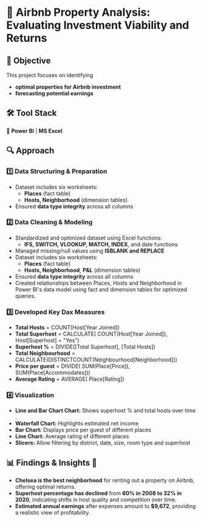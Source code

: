 # 🏡 Airbnb Property Analysis: Evaluating Investment Viability and Returns  

## 📌 Objective  
This project focuses on identifying 
- **optimal properties for Airbnb investment**
- **forecasting potential earnings**

## 🛠 Tool Stack  
🔹 **Power BI** | **MS Excel**  

## 🔍 Approach  

### 1️⃣ Data Structuring & Preparation  
- Dataset includes six worksheets:  
  - **Places** (fact table)  
  - **Hosts, Neighborhood** (dimension tables)  
- Ensured **data type integrity** across all columns  

### 2️⃣ Data Cleaning & Modeling 
- Standardized and optimized dataset using Excel functions:  
  - **IFS, SWITCH, VLOOKUP, MATCH, INDEX**, and date functions  
- Managed missing/null values using **ISBLANK and REPLACE**  
- Dataset includes six worksheets:  
  - **Places** (fact table)  
  - **Hosts, Neighborhood**, **P&L** (dimension tables)  
- Ensured **data type integrity** across all columns  
- Created relationships between Places, Hosts and Neighborhood in Power BI's data model using fact and dimension tables for optimized queries.

### 3️⃣ Developed Key Dax Measures 
- **Total Hosts** = COUNT(Host[Year Joined])
- **Total Superhost** = CALCULATE(
    COUNT(Host[Year Joined]),
    Host[Superhost] = "Yes")
- **Superhost %** = DIVIDE([Total Superhost], [Total Hosts])
- **Total Neighbourhood** = CALCULATE(DISTINCTCOUNT(Neighbourhood[Neighborhood]))
- **Price per guest** = DIVIDE(
    SUM(Place[Price]),
    SUM(Place[Accommodates]))
- **Average Rating** = AVERAGE(
    Place[Rating])

### 4️⃣ Visualization 
- **Line and Bar Chart Chart:** Shows superhost % and total hosts over time .
- **Waterfall Chart:** Highlights estimated net income 
- **Bar Chart:** Displays price per guest of different places 
- **Line Chart:** Average rating of different places  
- **Slicers:** Allow filtering by district, date, size, room type and superhost

## 📊 Findings & Insights 🏡  
- **Chelsea is the best neighborhood** for renting out a property on Airbnb, offering optimal returns.  
- **Superhost percentage has declined** from **60% in 2008 to 32% in 2020**, indicating shifts in host quality and competition over time.  
- **Estimated annual earnings** after expenses amount to **$9,672**, providing a realistic view of profitability.  

